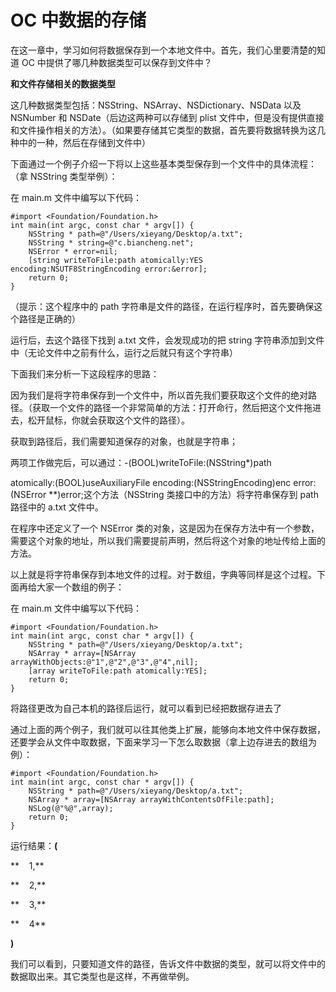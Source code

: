 # OC 中数据的存储

在这一章中，学习如何将数据保存到一个本地文件中。首先，我们心里要清楚的知道 OC 中提供了哪几种数据类型可以保存到文件中？

**和文件存储相关的数据类型**

这几种数据类型包括：NSString、NSArray、NSDictionary、NSData 以及 NSNumber 和 NSDate（后边这两种可以存储到 plist 文件中，但是没有提供直接和文件操作相关的方法）。（如果要存储其它类型的数据，首先要将数据转换为这几种中的一种，然后在存储到文件中）

下面通过一个例子介绍一下将以上这些基本类型保存到一个文件中的具体流程：（拿 NSString 类型举例）：

在 main.m 文件中编写以下代码：

```
#import <Foundation/Foundation.h>
int main(int argc, const char * argv[]) {
    NSString * path=@"/Users/xieyang/Desktop/a.txt";
    NSString * string=@"c.biancheng.net";
    NSError * error=nil;
    [string writeToFile:path atomically:YES encoding:NSUTF8StringEncoding error:&error];
    return 0;
}
```

（提示：这个程序中的 path 字符串是文件的路径，在运行程序时，首先要确保这个路径是正确的）

运行后，去这个路径下找到 a.txt 文件，会发现成功的把 string 字符串添加到文件中（无论文件中之前有什么，运行之后就只有这个字符串）

下面我们来分析一下这段程序的思路：

因为我们是将字符串保存到一个文件中，所以首先我们要获取这个文件的绝对路径。（获取一个文件的路径一个非常简单的方法：打开命行，然后把这个文件拖进去，松开鼠标，你就会获取这个文件的路径）。

获取到路径后，我们需要知道保存的对象，也就是字符串；

两项工作做完后，可以通过：-(BOOL)writeToFile:(NSString*)path

atomically:(BOOL)useAuxiliaryFile encoding:(NSStringEncoding)enc error:(NSError **)error;这个方法（NSString 类接口中的方法）将字符串保存到 path 路径中的 a.txt 文件中。

在程序中还定义了一个 NSError 类的对象，这是因为在保存方法中有一个参数，需要这个对象的地址，所以我们需要提前声明，然后将这个对象的地址传给上面的方法。

以上就是将字符串保存到本地文件的过程。对于数组，字典等同样是这个过程。下面再给大家一个数组的例子：

在 main.m 文件中编写以下代码：

```
#import <Foundation/Foundation.h>
int main(int argc, const char * argv[]) {
    NSString * path=@"/Users/xieyang/Desktop/a.txt";
    NSArray * array=[NSArray arrayWithObjects:@"1",@"2",@"3",@"4",nil];
    [array writeToFile:path atomically:YES];
    return 0;
}
```

将路径更改为自己本机的路径后运行，就可以看到已经把数据存进去了

通过上面的两个例子，我们就可以往其他类上扩展，能够向本地文件中保存数据，还要学会从文件中取数据，下面来学习一下怎么取数据（拿上边存进去的数组为例）：

```
#import <Foundation/Foundation.h>
int main(int argc, const char * argv[]) {
    NSString * path=@"/Users/xieyang/Desktop/a.txt";
    NSArray * array=[NSArray arrayWithContentsOfFile:path];
    NSLog(@"%@",array);
    return 0;
}
```

运行结果：**(**

**    1,**

**    2,**

**    3,**

**    4**

**)**

我们可以看到，只要知道文件的路径，告诉文件中数据的类型，就可以将文件中的数据取出来。其它类型也是这样，不再做举例。